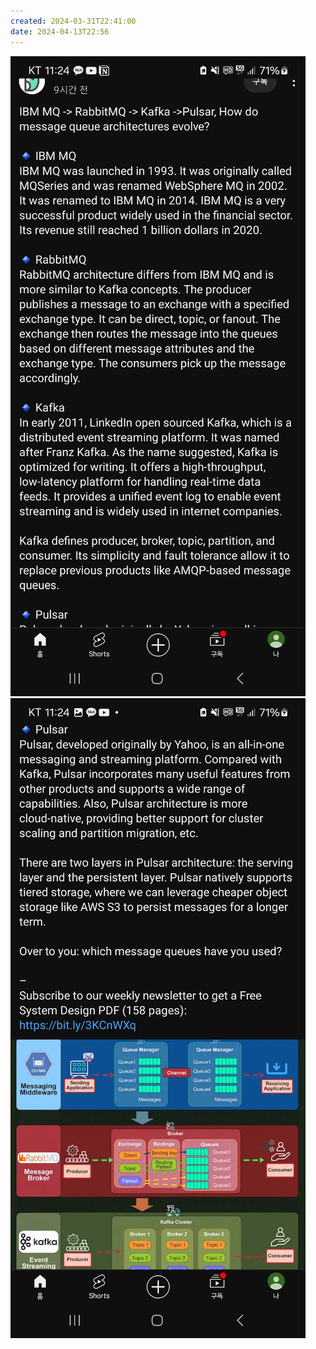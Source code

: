 ```yaml
---
created: 2024-03-31T22:41:00
date: 2024-04-13T22:56
---
```

![Pasted image 20231226224115](real-resource-image/Pasted%20image%2020231226224115.png)
![Pasted image 20231226224123](real-resource-image/Pasted%20image%2020231226224123.png)
